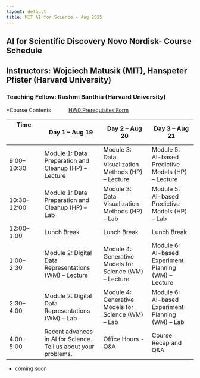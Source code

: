 ```yaml
---
layout: default
title: MIT AI for Science - Aug 2025
---
```

## AI for Scientific Discovery Novo Nordisk- Course Schedule
## Instructors: Wojciech Matusik (MIT), Hanspeter Pfister (Harvard University)
### Teaching Fellow: Rashmi Banthia (Harvard University)

*Course Contents &nbsp;&nbsp;&nbsp;&nbsp;&nbsp;&nbsp;&nbsp;&nbsp;&nbsp;&nbsp;
[HW0 Prerequisites Form](https://forms.gle/WjFQCPxFHR7XbhCMA)&nbsp;&nbsp;&nbsp;&nbsp;&nbsp;&nbsp;&nbsp;&nbsp;&nbsp;&nbsp;


| Time &nbsp;&nbsp;&nbsp;&nbsp;&nbsp;&nbsp;&nbsp;&nbsp;&nbsp;&nbsp;&nbsp;&nbsp;&nbsp; &nbsp;&nbsp;&nbsp;&nbsp;&nbsp;&nbsp;&nbsp;&nbsp;&nbsp;&nbsp;&nbsp;&nbsp;&nbsp;&nbsp;&nbsp;&nbsp;&nbsp; | Day 1 – Aug 19 | Day 2 – Aug 20 | Day 3 – Aug 21 |
|---------------|----------------|----------------|----------------|
| 9:00–10:30 | Module 1: Data Preparation and Cleanup (HP) – Lecture | Module 3: Data Visualization Methods (HP) – Lecture | Module 5: AI-based Predictive Models (HP) – Lecture |
| 10:30–12:00 | Module 1: Data Preparation and Cleanup (HP) – Lab | Module 3: Data Visualization Methods (HP) – Lab | Module 5: AI-based Predictive Models (HP) – Lab |
| 12:00–1:00 | Lunch Break | Lunch Break | Lunch Break |
| 1:00–2:30 | Module 2: Digital Data Representations (WM) – Lecture | Module 4: Generative Models for Science (WM) – Lecture | Module 6: AI-based Experiment Planning (WM) – Lecture |
| 2:30–4:00 | Module 2: Digital Data Representations (WM) – Lab | Module 4: Generative Models for Science (WM) – Lab | Module 6: AI-based Experiment Planning (WM) – Lab |
| 4:00–5:00 | Recent advances in AI for Science. Tell us about your problems. | Office Hours - Q&A | Course Recap and Q&A |


* coming soon